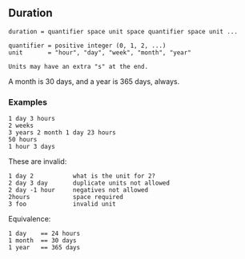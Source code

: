 ## Duration

    duration = quantifier space unit space quantifier space unit ...

    quantifier = positive integer (0, 1, 2, ...)
    unit       = "hour", "day", "week", "month", "year"

    Units may have an extra "s" at the end.

A month is 30 days, and a year is 365 days, always.

### Examples

    1 day 3 hours
    2 weeks
    3 years 2 month 1 day 23 hours
    50 hours
    1 hour 3 days

These are invalid:

    1 day 2           what is the unit for 2?
    2 day 3 day       duplicate units not allowed
    2 day -1 hour     negatives not allowed
    2hours            space required
    3 foo             invalid unit

Equivalence:

    1 day    == 24 hours
    1 month  == 30 days
    1 year   == 365 days
